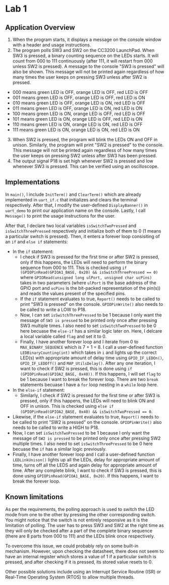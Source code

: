 # Lab 1 

## Application Overview
1. When the program starts, it displays a message on the console window with a header and usage instructions.
2. The program polls SW3 and SW2 on the CC3200 LaunchPad. When SW3 is pressed, a binary counting sequence on the LEDs starts. It will count from 000 to 111 continuously (after 111, it will restart from 000 unless SW2 is pressed). A message to the console "SW3 is pressed" will also be shown. This message will not be printed again regardless of how many times the user keeps on pressing SW3 unless after SW2 is pressed.
* 000 means green LED is OFF, orange LED is OFF, red LED is OFF
* 001 means green LED is OFF, orange LED is OFF, red LED is ON
* 010 means green LED is OFF, orange LED is ON, red LED is OFF
* 011 means green LED is OFF, orange LED is ON, red LED is ON
* 100 means green LED is ON, orange LED is OFF, red LED is OFF
* 101 means green LED is ON, orange LED is OFF, red LED is ON
* 110 means green LED is ON, orange LED is ON, red LED is OFF
* 111 means green LED is ON, orange LED is ON, red LED is ON
3. When SW2 is pressed, the program will blink the LEDs ON and OFF in unison. Similarly, the program will print "SW2 is pressed" to the console. This message will not be printed again regardless of how many times the user keeps on pressing SW2 unless after SW3 has been pressed.
4. The output signal P18 is set high whenever SW2 is pressed and low whenever SW3 is pressed. This can be verified using an oscilloscope.

## Implementations
In `main()`, I include `InitTerm()` and `ClearTerm()` which are already implemented in `uart_if.c` that initializes and clears the terminal respectively. After that, I modify the user-defined `DisplayBanner()` in `uart_demo` to print our application name on the console. Lastly, I call `Message()` to print the usage instructions for the user.

After that, I declare two local variables `isSwitchTwoPressed` and `isSwitchThreePressed` respectively and initialize both of them to 0 (1 means a particular switch is pressed). Then, it enters a forever loop consisiting of an `if` and `else if` statements:
- In the `if` statement:
  - I check if SW3 is pressed for the first time or after SW2 is pressed, only if this happens, the LEDs will need to perform the binary sequence from 000 to 111. This is checked using `if (GPIOPinRead(GPIOA1_BASE, 0x20) && isSwitchThreePressed == 0)` where `GPIORead(unsigned long ulPort, unsigned char ucPins)` takes in two parameters (where `ulPort` is the base address of the GPIO port and `ucPins` is the bit-packed representation of the pin(s)) and reads the values present of the specified pins. 
  - If the `if` statement evaluates to true, `Report()` needs to be called to print "SW3 is pressed" on the console. `GPIOPinWrite()` also needs to be called to write a LOW to P18.
  - Now, I can set `isSwitchThreePressed` to be 1 because I only want the message of `SW3 is pressed` to be printed only once after pressing SW3 multiple times. I also need to set `isSwitchTwoPressed` to be 0 here becuase the `else-if` has a similar logic later on. Here, I delcare a local variable called `flag` and set it to 0.
  - Finally, I have another forever loop and I iterate from 0 to `MAX_BINARY_SEQUENCE` which is 7 + 1 = 8. I call a user-defined function `LEDBinaryCounting(int)` which takes in `i` and lights up the correct LED(s) with appropriate amount of delay time using `GPIO_IF_LEDOn()`, `GPIO_IF_LEDOff()` and `MAP_UtilsDelay()`. After any one iteration, I want to check if SW2 is pressed, this is done using `if (GPIOPinRead(GPIOA2_BASE, 0x40))`. If this happens, I will set `flag` to be 1 because I want to break the forever loop. There are two `break` statements becuase I have a `for` loop nesting in a `while` loop here.
- In the `else-if` statement:
  - Similarly, I check if SW2 is pressed for the first time or after SW3 is pressed, only if this happens, the LEDs will need to blink ON and OFF in unison. This is checked using `else if (GPIOPinRead(GPIOA2_BASE, 0x40) && isSwitchTwoPressed == 0`.
- Likewise, if the `else-if` statement evaluates to true, `Report()` needs to be called to print "SW2 is pressed" on the console. `GPIOPinWrite()` also needs to be called to write a HIGH to P18.  
- Now, I can set `isSwitchTwoPressed` to be 1 because I only want the message of `SW2 is pressed` to be printed only once after pressing SW2 multiple times. I also need to set `isSwitchThreePressed` to be 0 here becuase the `if` has a similar logic previously.
- Finally, I have another forever loop and I call a user-defined function `LEDLinkUnison()` lights up all the LEDs, delay for appropriate amount of time, turns off all the LEDS and again delay for appropriate amount of time. After any complete blink, I want to check if SW3 is pressed, this is done using `GPIOPinRead(GPIOA1_BASE, 0x20)`. If this happens, I want to break the forever loop.

## Known limitations
As per the requirements, the polling approach is used to switch the LED mode from one to the other by pressing the other corresponding switch. You might notice that the switch is not entirely responsive as it is the limitation of polling. The user has to press SW3 and SW2 at the right time as they will only be checked after a part of the complete binary sequence (there are 8 parts from 000 to 111) and the LEDs blink once respectively. 

To overcome this issue, we could probably rely on some built-in mechanism. However, upon checking the datasheet, there does not seem to have an internal register which stores a value of 1 if a particular switch is pressed, and after checking if it is pressed, its stored value resets to 0. 

Other possible solutions include using an Interrupt Service Routine (ISR) or Real-Time Operating System (RTOS) to allow multiple threads.